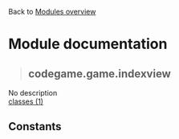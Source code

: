 Back to [Modules overview](https://github.com/pyrustic/codegame/blob/master/docs/modules/README.md)
  
# Module documentation
>## codegame.game.indexview
No description
<br>
[classes (1)](https://github.com/pyrustic/codegame/blob/master/docs/modules/content/codegame.game.indexview/classes.md)


## Constants
```python

```

